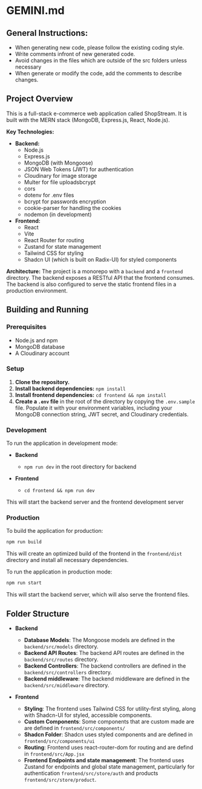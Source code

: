 # GEMINI.md

## General Instructions:

- When generating new code, please follow the existing coding style.
- Write comments infront of new generated code.
- Avoid changes in the files which are outside of the src folders unless necessary
- When generate or modify the code, add the comments to describe changes.

## Project Overview

This is a full-stack e-commerce web application called ShopStream. It is built with the MERN stack (MongoDB, Express.js, React, Node.js).

**Key Technologies:**

- **Backend:**
  - Node.js
  - Express.js
  - MongoDB (with Mongoose)
  - JSON Web Tokens (JWT) for authentication
  - Cloudinary for image storage
  - Multer for file uploadsbcrypt
  - cors
  - dotenv for .env files
  - bcrypt for passwords encryption
  - cookie-parser for handling the cookies
  - nodemon (in development)
- **Frontend:**
  - React
  - Vite
  - React Router for routing
  - Zustand for state management
  - Tailwind CSS for styling
  - Shadcn UI (which is built on Radix-UI) for styled components

**Architecture:**
The project is a monorepo with a `backend` and a `frontend` directory. The backend exposes a RESTful API that the frontend consumes. The backend is also configured to serve the static frontend files in a production environment.

## Building and Running

### Prerequisites

- Node.js and npm
- MongoDB database
- A Cloudinary account

### Setup

1.  **Clone the repository.**
2.  **Install backend dependencies:**
    `npm install`
3.  **Install frontend dependencies:**
    `cd frontend && npm install`
4.  **Create a `.env` file** in the root of the directory by copying the `.env.sample` file. Populate it with your environment variables, including your MongoDB connection string, JWT secret, and Cloudinary credentials.

### Development

To run the application in development mode:

- **Backend**

  - `npm run dev` in the root directory for backend

- **Frontend**
  - `cd frontend && npm run dev`

This will start the backend server and the frontend development server

### Production

To build the application for production:

```bash
npm run build
```

This will create an optimized build of the frontend in the `frontend/dist` directory and install all necessary dependencies.

To run the application in production mode:

```bash
npm run start
```

This will start the backend server, which will also serve the frontend files.

## Folder Structure

- **Backend**

  - **Database Models**: The Mongoose models are defined in the `backend/src/models` directory.
  - **Backend API Routes**: The backend API routes are defined in the `backend/src/routes` directory.
  - **Backend Controllers**: The backend controllers are defined in the `backend/src/controllers` directory.
  - **Backend middleware**: The backend middleware are defined in the `backend/src/middleware` directory.

- **Frontend**

  - **Styling**: The frontend uses Tailwind CSS for utility-first styling, along with Shadcn-UI for styled, accessible components.
  - **Custom Components**: Some components that are custom made are are defined in `frontend/src/components/`
  - **Shadcn Folder**: Shadcn uses styled components and are defined in `frontend/src/components/ui`
  - **Routing**: Frontend uses react-router-dom for routing and are defind in `frontend/src/App.jsx`
  - **Frontend Endpoints and state management**: The frontend uses Zustand for endpoints and global state management, particularly for authentication `frontend/src/store/auth` and products `frontend/src/store/product`.
